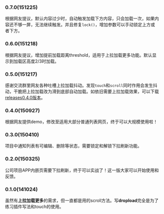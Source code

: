 ### 0.7.0(151225)

根据网友提议，默认内容过少时，自动触发加载下方内容，只会加载一次，如果内容还不够一屏，无法继续触发。并且修复`lock()`，增加参数可以手动锁定上方或者下方。

### 0.6.0(151218)

根据网友提议，增加提前加载距离threshold，适用于上拉加载更多功能。默认显示到加载区高度2/3时加载。

### 0.5.0(151217)

感谢交流群里网友各种吐槽上拉加载抖动。发现`touch`和`scroll`同时作用会发生抖动，干脆把上拉加载改为滑到底部自动加载。如依旧需要上拉加载效果，可以下载[releases0.4.0版本](https://github.com/ximan/dropload/releases/tag/0.4.0)。

### 0.4.0(150927)

根据网友提供demo，修改至适用大部分普通列表网页，终于可以大规模使用啦！

### 0.3.0(150410)

项目中通知列表有可编辑、删除等状态，需要锁定和解锁下拉刷新功能。

### 0.2.0(150325)

公司项目APP内嵌页需要下拉刷新，终于可以实战了！这一版大家可以开始使用和反馈。

### 0.1.0(141024)

虽然有**上拉加载更多**的需求，但一直都是用的scroll方法。写**dropload**完全是为了练习插件写法和touch的使用。